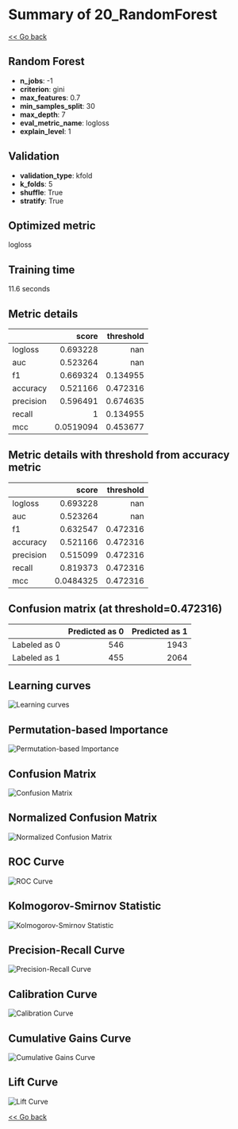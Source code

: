 # Summary of 20_RandomForest

[<< Go back](../README.md)


## Random Forest
- **n_jobs**: -1
- **criterion**: gini
- **max_features**: 0.7
- **min_samples_split**: 30
- **max_depth**: 7
- **eval_metric_name**: logloss
- **explain_level**: 1

## Validation
 - **validation_type**: kfold
 - **k_folds**: 5
 - **shuffle**: True
 - **stratify**: True

## Optimized metric
logloss

## Training time

11.6 seconds

## Metric details
|           |     score |   threshold |
|:----------|----------:|------------:|
| logloss   | 0.693228  |  nan        |
| auc       | 0.523264  |  nan        |
| f1        | 0.669324  |    0.134955 |
| accuracy  | 0.521166  |    0.472316 |
| precision | 0.596491  |    0.674635 |
| recall    | 1         |    0.134955 |
| mcc       | 0.0519094 |    0.453677 |


## Metric details with threshold from accuracy metric
|           |     score |   threshold |
|:----------|----------:|------------:|
| logloss   | 0.693228  |  nan        |
| auc       | 0.523264  |  nan        |
| f1        | 0.632547  |    0.472316 |
| accuracy  | 0.521166  |    0.472316 |
| precision | 0.515099  |    0.472316 |
| recall    | 0.819373  |    0.472316 |
| mcc       | 0.0484325 |    0.472316 |


## Confusion matrix (at threshold=0.472316)
|              |   Predicted as 0 |   Predicted as 1 |
|:-------------|-----------------:|-----------------:|
| Labeled as 0 |              546 |             1943 |
| Labeled as 1 |              455 |             2064 |

## Learning curves
![Learning curves](learning_curves.png)

## Permutation-based Importance
![Permutation-based Importance](permutation_importance.png)
## Confusion Matrix

![Confusion Matrix](confusion_matrix.png)


## Normalized Confusion Matrix

![Normalized Confusion Matrix](confusion_matrix_normalized.png)


## ROC Curve

![ROC Curve](roc_curve.png)


## Kolmogorov-Smirnov Statistic

![Kolmogorov-Smirnov Statistic](ks_statistic.png)


## Precision-Recall Curve

![Precision-Recall Curve](precision_recall_curve.png)


## Calibration Curve

![Calibration Curve](calibration_curve_curve.png)


## Cumulative Gains Curve

![Cumulative Gains Curve](cumulative_gains_curve.png)


## Lift Curve

![Lift Curve](lift_curve.png)



[<< Go back](../README.md)
